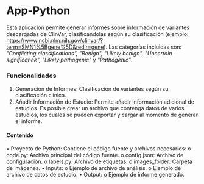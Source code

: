 # App-Python

Esta aplicación permite generar informes sobre información de variantes descargadas de ClinVar, clasificándolas según su clasificación (ejemplo: https://www.ncbi.nlm.nih.gov/clinvar/?term=SMN1%5Bgene%5D&redir=gene). Las categorías incluidas son: *"Conflicting classifications", "Benign", "Likely benign", "Uncertain significance", "Likely pathogenic"* y *"Pathogenic"*.

### Funcionalidades
1.	Generación de Informes: Clasificación de variantes según su clasificación clínica.
2.	Añadir Información de Estudio: Permite añadir información adicional de estudios. Es posible crear un archivo que contenga datos de varios estudios, los cuales se pueden exportar y cargar al momento de generar el informe.
   
#### Contenido
•	Proyecto de Python: Contiene el código fuente y archivos necesarios:
   o	code.py: Archivo principal del código fuente.
   o	config.json: Archivo de configuración.
   o	labels.py: Archivo de etiquetas.
   o	images_folder: Carpeta de imágenes.
•	Inputs:
   o	Ejemplo de archivo de análisis.
   o	Ejemplo de archivo de datos de estudio.
•	Output:
   o	Ejemplo de informe generado.


